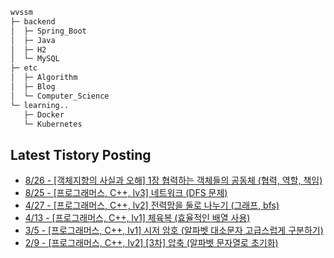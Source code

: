 
```bash
wvssm
├─ backend
│  ├─ Spring_Boot     
│  ├─ Java
│  ├─ H2
│  └─ MySQL    
├─ etc         
│  ├─ Algorithm  
│  ├─ Blog
│  └─ Computer_Science   
└─ learning..         
   ├─ Docker
   └─ Kubernetes           

```  

## Latest Tistory Posting<div class=blog-post text-align='left'>
 - [8/26 - [객체지향의 사실과 오해] 1장 협력하는 객체들의 공동체 (협력, 역할, 책임)](https://wvssm.tistory.com/entry/%EA%B0%9D%EC%B2%B4%EC%A7%80%ED%96%A5%EC%9D%98-%EC%82%AC%EC%8B%A4%EA%B3%BC-%EC%98%A4%ED%95%B4-1%EC%9E%A5-%ED%98%91%EB%A0%A5%ED%95%98%EB%8A%94-%EA%B0%9D%EC%B2%B4%EB%93%A4%EC%9D%98-%EA%B3%B5%EB%8F%99%EC%B2%B4-%ED%98%91%EB%A0%A5-%EC%97%AD%ED%95%A0-%EC%B1%85%EC%9E%84)
 - [8/25 - [프로그래머스, C++, lv3]  네트워크 (DFS 문제)](https://wvssm.tistory.com/entry/%ED%94%84%EB%A1%9C%EA%B7%B8%EB%9E%98%EB%A8%B8%EC%8A%A4-C-%EB%84%A4%ED%8A%B8%EC%9B%8C%ED%81%AC-DFS-%EB%AC%B8%EC%A0%9C)
 - [4/27 - [프로그래머스, C++, lv2] 전력망을 둘로 나누기 (그래프, bfs)](https://wvssm.tistory.com/entry/%ED%94%84%EB%A1%9C%EA%B7%B8%EB%9E%98%EB%A8%B8%EC%8A%A4-C-lv2-%EC%A0%84%EB%A0%A5%EB%A7%9D%EC%9D%84-%EB%91%98%EB%A1%9C-%EB%82%98%EB%88%84%EA%B8%B0-%EA%B7%B8%EB%9E%98%ED%94%84-bfs)
 - [4/13 - [프로그래머스, C++, lv1] 체육복 (효율적인 배열 사용)](https://wvssm.tistory.com/entry/%ED%94%84%EB%A1%9C%EA%B7%B8%EB%9E%98%EB%A8%B8%EC%8A%A4-C-lv1-%EC%B2%B4%EC%9C%A1%EB%B3%B5-%ED%9A%A8%EC%9C%A8%EC%A0%81%EC%9D%B8-%EB%B0%B0%EC%97%B4-%EC%82%AC%EC%9A%A9)
 - [3/5 - [프로그래머스, C++, lv1] 시저 암호 (알파벳 대소문자 고급스럽게 구분하기)](https://wvssm.tistory.com/entry/%ED%94%84%EB%A1%9C%EA%B7%B8%EB%9E%98%EB%A8%B8%EC%8A%A4-C-lv1-%EC%8B%9C%EC%A0%80-%EC%95%94%ED%98%B8-%EC%95%8C%ED%8C%8C%EB%B2%B3-%EB%8C%80%EC%86%8C%EB%AC%B8%EC%9E%90-%EA%B3%A0%EA%B8%89%EC%8A%A4%EB%9F%BD%EA%B2%8C-%EA%B5%AC%EB%B6%84%ED%95%98%EA%B8%B0)
 - [2/9 - [프로그래머스, C++, lv2] [3차] 압축 (알파벳 문자열로 초기화)](https://wvssm.tistory.com/entry/%ED%94%84%EB%A1%9C%EA%B7%B8%EB%9E%98%EB%A8%B8%EC%8A%A4-C-lv2-3%EC%B0%A8-%EC%95%95%EC%B6%95-%EC%95%8C%ED%8C%8C%EB%B2%B3-%EB%AC%B8%EC%9E%90%EC%97%B4%EB%A1%9C-%EC%B4%88%EA%B8%B0%ED%99%94)

</div>
</div>

